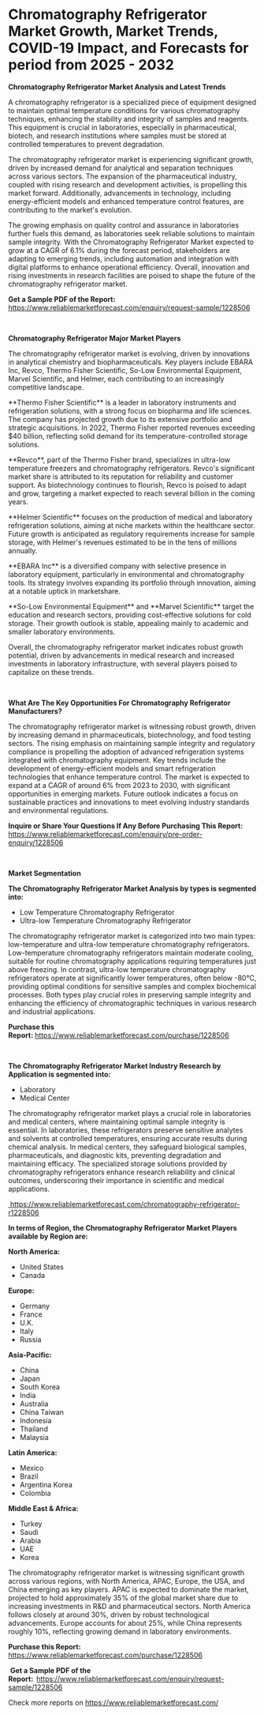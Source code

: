 <p><h1>Chromatography Refrigerator Market Growth, Market Trends, COVID-19 Impact, and Forecasts for period from 2025 - 2032</h1></p><p><strong>Chromatography Refrigerator Market Analysis and Latest Trends</strong></p>
<p><p>A chromatography refrigerator is a specialized piece of equipment designed to maintain optimal temperature conditions for various chromatography techniques, enhancing the stability and integrity of samples and reagents. This equipment is crucial in laboratories, especially in pharmaceutical, biotech, and research institutions where samples must be stored at controlled temperatures to prevent degradation.</p><p>The chromatography refrigerator market is experiencing significant growth, driven by increased demand for analytical and separation techniques across various sectors. The expansion of the pharmaceutical industry, coupled with rising research and development activities, is propelling this market forward. Additionally, advancements in technology, including energy-efficient models and enhanced temperature control features, are contributing to the market's evolution.</p><p>The growing emphasis on quality control and assurance in laboratories further fuels this demand, as laboratories seek reliable solutions to maintain sample integrity. With the Chromatography Refrigerator Market expected to grow at a CAGR of 6.1% during the forecast period, stakeholders are adapting to emerging trends, including automation and integration with digital platforms to enhance operational efficiency. Overall, innovation and rising investments in research facilities are poised to shape the future of the chromatography refrigerator market.</p></p>
<p><strong>Get a Sample PDF of the Report:&nbsp;</strong> <a href="https://www.reliablemarketforecast.com/enquiry/request-sample/1228506?utm_campaign=3208&utm_medium=2&utm_source=Github&utm_content=ia&utm_term=09042025&utm_id=chromatography-refrigerator">https://www.reliablemarketforecast.com/enquiry/request-sample/1228506</a></p>
<p>&nbsp;</p>
<p><strong>Chromatography Refrigerator Major Market Players</strong></p>
<p><p>The chromatography refrigerator market is evolving, driven by innovations in analytical chemistry and biopharmaceuticals. Key players include EBARA Inc, Revco, Thermo Fisher Scientific, So-Low Environmental Equipment, Marvel Scientific, and Helmer, each contributing to an increasingly competitive landscape.</p><p>**Thermo Fisher Scientific** is a leader in laboratory instruments and refrigeration solutions, with a strong focus on biopharma and life sciences. The company has projected growth due to its extensive portfolio and strategic acquisitions. In 2022, Thermo Fisher reported revenues exceeding $40 billion, reflecting solid demand for its temperature-controlled storage solutions.</p><p>**Revco**, part of the Thermo Fisher brand, specializes in ultra-low temperature freezers and chromatography refrigerators. Revco's significant market share is attributed to its reputation for reliability and customer support. As biotechnology continues to flourish, Revco is poised to adapt and grow, targeting a market expected to reach several billion in the coming years.</p><p>**Helmer Scientific** focuses on the production of medical and laboratory refrigeration solutions, aiming at niche markets within the healthcare sector. Future growth is anticipated as regulatory requirements increase for sample storage, with Helmer's revenues estimated to be in the tens of millions annually.</p><p>**EBARA Inc** is a diversified company with selective presence in laboratory equipment, particularly in environmental and chromatography tools. Its strategy involves expanding its portfolio through innovation, aiming at a notable uptick in marketshare.</p><p>**So-Low Environmental Equipment** and **Marvel Scientific** target the education and research sectors, providing cost-effective solutions for cold storage. Their growth outlook is stable, appealing mainly to academic and smaller laboratory environments.</p><p>Overall, the chromatography refrigerator market indicates robust growth potential, driven by advancements in medical research and increased investments in laboratory infrastructure, with several players poised to capitalize on these trends.</p></p>
<p>&nbsp;</p>
<p><strong>What Are The Key Opportunities For Chromatography Refrigerator Manufacturers?</strong></p>
<p><p>The chromatography refrigerator market is witnessing robust growth, driven by increasing demand in pharmaceuticals, biotechnology, and food testing sectors. The rising emphasis on maintaining sample integrity and regulatory compliance is propelling the adoption of advanced refrigeration systems integrated with chromatography equipment. Key trends include the development of energy-efficient models and smart refrigeration technologies that enhance temperature control. The market is expected to expand at a CAGR of around 6% from 2023 to 2030, with significant opportunities in emerging markets. Future outlook indicates a focus on sustainable practices and innovations to meet evolving industry standards and environmental regulations.</p></p>
<p><strong>Inquire or Share Your Questions If Any Before Purchasing This Report:</strong> <a href="https://www.reliablemarketforecast.com/enquiry/pre-order-enquiry/1228506?utm_campaign=3208&utm_medium=2&utm_source=Github&utm_content=ia&utm_term=09042025&utm_id=chromatography-refrigerator">https://www.reliablemarketforecast.com/enquiry/pre-order-enquiry/1228506</a></p>
<p>&nbsp;</p>
<p><strong>Market Segmentation</strong></p>
<p><strong>The Chromatography Refrigerator Market Analysis by types is segmented into:</strong></p>
<p><ul><li>Low Temperature Chromatography Refrigerator</li><li>Ultra-low Temperature Chromatography Refrigerator</li></ul></p>
<p><p>The chromatography refrigerator market is categorized into two main types: low-temperature and ultra-low temperature chromatography refrigerators. Low-temperature chromatography refrigerators maintain moderate cooling, suitable for routine chromatography applications requiring temperatures just above freezing. In contrast, ultra-low temperature chromatography refrigerators operate at significantly lower temperatures, often below -80°C, providing optimal conditions for sensitive samples and complex biochemical processes. Both types play crucial roles in preserving sample integrity and enhancing the efficiency of chromatographic techniques in various research and industrial applications.</p></p>
<p><strong>Purchase this Report:&nbsp;</strong><a href="https://www.reliablemarketforecast.com/purchase/1228506?utm_campaign=3208&utm_medium=2&utm_source=Github&utm_content=ia&utm_term=09042025&utm_id=chromatography-refrigerator">https://www.reliablemarketforecast.com/purchase/1228506</a></p>
<p>&nbsp;</p>
<p><strong>The Chromatography Refrigerator Market Industry Research by Application is segmented into:</strong></p>
<p><ul><li>Laboratory</li><li>Medical Center</li></ul></p>
<p><p>The chromatography refrigerator market plays a crucial role in laboratories and medical centers, where maintaining optimal sample integrity is essential. In laboratories, these refrigerators preserve sensitive analytes and solvents at controlled temperatures, ensuring accurate results during chemical analysis. In medical centers, they safeguard biological samples, pharmaceuticals, and diagnostic kits, preventing degradation and maintaining efficacy. The specialized storage solutions provided by chromatography refrigerators enhance research reliability and clinical outcomes, underscoring their importance in scientific and medical applications.</p></p>
<p><a href="https://www.reliablemarketforecast.com/chromatography-refrigerator-r1228506?utm_campaign=3208&utm_medium=2&utm_source=Github&utm_content=ia&utm_term=09042025&utm_id=chromatography-refrigerator">&nbsp;https://www.reliablemarketforecast.com/chromatography-refrigerator-r1228506</a></p>
<p><strong>In terms of Region, the Chromatography Refrigerator Market Players available by Region are:</strong></p>
<p>
    <p> <strong> North America: </strong>
        <ul>
            <li>United States</li>
            <li>Canada</li>
        </ul>
        </p> 
    <p> <strong> Europe: </strong>
        <ul>
            <li>Germany</li>
            <li>France</li>
            <li>U.K.</li>
            <li>Italy</li>
            <li>Russia</li>
        </ul>
        </p> 
    <p> <strong> Asia-Pacific: </strong>
        <ul>
            <li>China</li>
            <li>Japan</li>
            <li>South Korea</li>
            <li>India</li>
            <li>Australia</li>
            <li>China Taiwan</li>
            <li>Indonesia</li>
            <li>Thailand</li>
            <li>Malaysia</li>
        </ul>
        </p> 
    <p> <strong> Latin America: </strong>
        <ul>
            <li>Mexico</li>
            <li>Brazil</li>
            <li>Argentina Korea</li>
            <li>Colombia</li>
        </ul>
        </p> 
    <p> <strong> Middle East & Africa: </strong>
        <ul>
            <li>Turkey</li>
            <li>Saudi</li>
            <li>Arabia</li>
            <li>UAE</li>
            <li>Korea</li>
        </ul>
    </p>
    </p>
<p><p>The chromatography refrigerator market is witnessing significant growth across various regions, with North America, APAC, Europe, the USA, and China emerging as key players. APAC is expected to dominate the market, projected to hold approximately 35% of the global market share due to increasing investments in R&D and pharmaceutical sectors. North America follows closely at around 30%, driven by robust technological advancements. Europe accounts for about 25%, while China represents roughly 10%, reflecting growing demand in laboratory environments.</p></p>
<p><strong>Purchase this Report: </strong><a href="https://www.reliablemarketforecast.com/purchase/1228506?utm_campaign=3208&utm_medium=2&utm_source=Github&utm_content=ia&utm_term=09042025&utm_id=chromatography-refrigerator">https://www.reliablemarketforecast.com/purchase/1228506</a></p>
<p>&nbsp;<strong>Get a Sample PDF of the Report:&nbsp;&nbsp;</strong><a href="https://www.reliablemarketforecast.com/enquiry/request-sample/1228506?utm_campaign=3208&utm_medium=2&utm_source=Github&utm_content=ia&utm_term=09042025&utm_id=chromatography-refrigerator">https://www.reliablemarketforecast.com/enquiry/request-sample/1228506</a></p>
<p><strong></strong></p>
<p>Check more reports on <a href="https://www.reliablemarketforecast.com/?utm_campaign=3208&utm_medium=2&utm_source=Github&utm_content=ia&utm_term=09042025&utm_id=chromatography-refrigerator">https://www.reliablemarketforecast.com/</a></p>